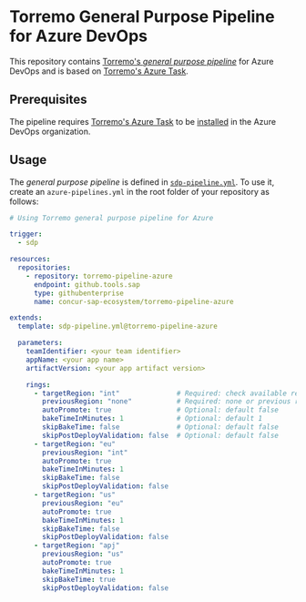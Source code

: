 # Torremo General Purpose Pipeline for Azure DevOps

This repository contains [Torremo's _general purpose pipeline_](https://go.sap.corp/piper/stages/) for Azure DevOps and is based on [Torremo's Azure Task](https://github.tools.sap/concur-sap-ecosystem/torremo-azure-task).

## Prerequisites

The pipeline requires [Torremo's Azure Task](https://github.tools.sap/concur-sap-ecosystem/torremo-azure-task) to be [installed](https://github.tools.sap/concur-sap-ecosystem/torremo-azure-task#prerequisites) in the Azure DevOps organization.

## Usage

The _general purpose pipeline_ is defined in [`sdp-pipeline.yml`](./sdp-pipeline.yml). To use it, create an `azure-pipelines.yml` in the root folder of your repository as follows:

```yaml
# Using Torremo general purpose pipeline for Azure

trigger:
  - sdp

resources:
  repositories:
    - repository: torremo-pipeline-azure
      endpoint: github.tools.sap
      type: githubenterprise
      name: concur-sap-ecosystem/torremo-pipeline-azure

extends:
  template: sdp-pipeline.yml@torremo-pipeline-azure

  parameters:
    teamIdentifier: <your team identifier>
    appName: <your app name>
    artifactVersion: <your app artifact version>

    rings:
      - targetRegion: "int"              # Required: check available regions
        previousRegion: "none"           # Required: none or previous region
        autoPromote: true                # Optional: default false
        bakeTimeInMinutes: 1             # Optional: default 1
        skipBakeTime: false              # Optional: default false
        skipPostDeployValidation: false  # Optional: default false
      - targetRegion: "eu"
        previousRegion: "int"
        autoPromote: true
        bakeTimeInMinutes: 1
        skipBakeTime: false
        skipPostDeployValidation: false
      - targetRegion: "us"
        previousRegion: "eu"
        autoPromote: true
        bakeTimeInMinutes: 1
        skipBakeTime: false
        skipPostDeployValidation: false
      - targetRegion: "apj"
        previousRegion: "us"
        autoPromote: true
        bakeTimeInMinutes: 1
        skipBakeTime: true
        skipPostDeployValidation: false
```
